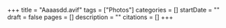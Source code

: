 +++
title = "Aaaasdd.avif"
tags = ["Photos"]
categories = []
startDate = ""
draft = false
pages = []
description = ""
citations = []
+++
